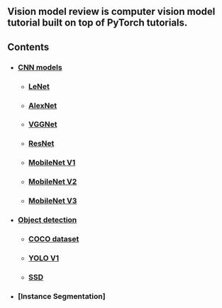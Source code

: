 ## **Vision model review** is computer vision model tutorial built on top of PyTorch tutorials.

## Contents
* ### [CNN models](https://github.com/jwa33woo33/Vision_models_review/tree/main/CNN)
    - ### [LeNet](https://github.com/jwa33woo33/Vision_models_review/blob/main/CNN/lenet.ipynb)
    - ### [AlexNet](https://github.com/jwa33woo33/Vision_models_review/blob/main/CNN/alexnet.ipynb)
    - ### [VGGNet](https://github.com/jwa33woo33/Vision_models_review/blob/main/CNN/vggnet.ipynb)
    - ### [ResNet](https://github.com/jwa33woo33/Vision_models_review/blob/main/CNN/resnet.ipynb)
    - ### [MobileNet V1](https://github.com/jwa33woo33/Vision_models_review/blob/main/CNN/mobilenet_v1.ipynb)
    - ### [MobileNet V2](https://github.com/jwa33woo33/Vision_models_review/blob/main/CNN/mobilenet_v2.ipynb)
    - ### [MobileNet V3](https://github.com/jwa33woo33/Vision_models_review/blob/main/CNN/mobilenet_v3.ipynb)

* ### [Object detection](https://github.com/jwa33woo33/Vision_models_review/tree/main/object_detection)
    - ### [COCO dataset](https://github.com/jwa33woo33/Vision_models_review/tree/main/object_detection/COCO_data)
    - ### [YOLO V1](https://github.com/jwa33woo33/Vision_models_review/tree/main/object_detection/YOLO_v1)
    - ### [SSD](https://github.com/jwa33woo33/Vision_models_review/tree/main/object_detection/SSD)


* ### [Instance Segmentation]
